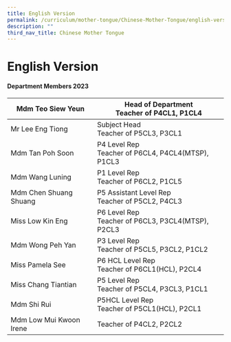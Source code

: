 ```yaml
---
title: English Version
permalink: /curriculum/mother-tongue/Chinese-Mother-Tongue/english-version/
description: ""
third_nav_title: Chinese Mother Tongue
---
```

# **English Version**

#### Department Members 2023

<table>
	<thead>
		<tr>
			<th>Mdm Teo Siew Yeun</th>
			<th>Head of Department<br>Teacher of P4CL1, P1CL4</th>
		</tr>
	</thead>
	<tbody>
		<tr>
			<td>Mr Lee Eng Tiong</td>
			<td>Subject Head<br>Teacher of P5CL3, P3CL1</td>
		</tr>
		<tr>
			<td>Mdm Tan Poh Soon</td>
			<td>P4 Level Rep<br>Teacher of P6CL4, P4CL4(MTSP), P1CL3</td>
		</tr>
		<tr>
			<td >Mdm Wang Luning</td>
			<td>P1 Level Rep<br>Teacher of P6CL2, P1CL5</td>
		</tr>
		<tr>
			<td>Mdm Chen Shuang Shuang</td>
			<td>P5 Assistant Level Rep<br>Teacher of P5CL2, P4CL3</td>
		</tr>
		<tr>
			<td>Miss Low Kin Eng</td>
			<td>P6 Level Rep<br>Teacher of P6CL3, P3CL4(MTSP), P2CL3</td>
		</tr>
		<tr>
			<td>Mdm Wong Peh Yan</td>
			<td>P3 Level Rep<br>Teacher of P5CL5, P3CL2, P1CL2</td>
		</tr>
		<tr>
			<td>Miss Pamela See</td>
			<td>P6 HCL Level Rep<br>Teacher of P6CL1(HCL), P2CL4</td>
		</tr>
		<tr>
			<td>Miss Chang Tiantian</td>
			<td>P5 Level Rep<br>Teacher of P5CL4, P3CL3, P1CL1</td>
		</tr>
		<tr>
			<td>Mdm Shi Rui</td>
			<td>P5HCL Level Rep<br>Teacher of P5CL1(HCL), P2CL1</td>
		</tr>
		<tr>
			<td>Mdm Low Mui Kwoon Irene</td>
			<td>Teacher of P4CL2, P2CL2</td>
		</tr>
	</tbody>
</table>